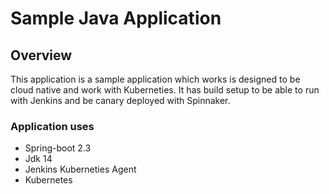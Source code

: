 # Sample Java Application 

## Overview
This application is a sample application which works is designed to be 
cloud native and work with Kuberneties. It has build setup to be able to 
run with Jenkins and be canary deployed with Spinnaker.

### Application uses 
* Spring-boot 2.3
* Jdk 14
* Jenkins Kuberneties Agent
* Kubernetes

